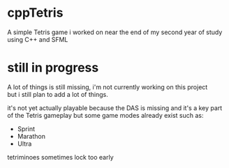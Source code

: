 # cppTetris

A simple Tetris game i worked on near the end of my second year of study using C++ and SFML

# still in progress

A lot of things is still missing, i'm not currently working on this project  
but i still plan to add a lot of things.

it's not yet actually playable because the DAS is missing and it's a key part of the Tetris gameplay but some game modes already exist such as:
- Sprint
- Marathon
- Ultra

tetriminoes sometimes lock too early